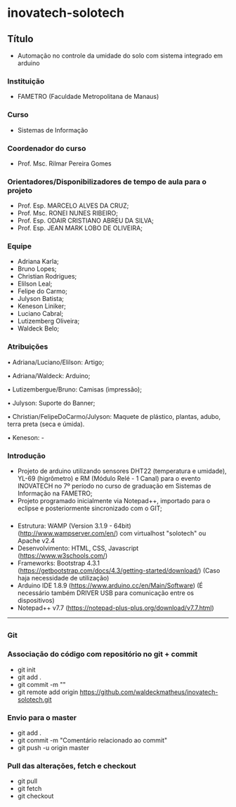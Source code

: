 # inovatech-solotech

## Título
- Automação no controle da umidade do solo com sistema integrado em arduino

### Instituição
- FAMETRO (Faculdade Metropolitana de Manaus)

### Curso
- Sistemas de Informação

### Coordenador do curso
- Prof. Msc. Rilmar Pereira Gomes

### Orientadores/Disponibilizadores de tempo de aula para o projeto
- Prof. Esp. MARCELO ALVES DA CRUZ;
- Prof. Msc. RONEI NUNES RIBEIRO;
- Prof. Esp. ODAIR CRISTIANO ABREU DA SILVA; 
- Prof. Esp. JEAN MARK LOBO DE OLIVEIRA;

### Equipe
- Adriana Karla;
- Bruno Lopes;
- Christian Rodrigues;
- Elilson Leal;
- Felipe do Carmo;
- Julyson Batista;
- Keneson Liniker;
- Luciano Cabral;
- Lutizemberg Oliveira;
- Waldeck Belo;

### Atribuições
• Adriana/Luciano/Elilson: Artigo;

• Adriana/Waldeck: Arduino;

• Lutizembergue/Bruno: Camisas (impressão);

• Julyson: Suporte do Banner;

• Christian/FelipeDoCarmo/Julyson: Maquete de plástico, plantas, adubo, terra preta (seca e úmida).

• Keneson: -

### Introdução
- Projeto de arduino utilizando sensores DHT22 (temperatura e umidade), YL-69 (higrômetro) e RM (Módulo Relé - 1 Canal) para o evento INOVATECH no 7º período no curso de graduação em Sistemas de Informação na FAMETRO;
- Projeto programado inicialmente via Notepad++, importado para o eclipse e posteriormente sincronizado com o GIT;
###
- Estrutura: WAMP (Version 3.1.9 - 64bit) (http://www.wampserver.com/en/) com virtualhost "solotech" ou Apache v2.4
- Desenvolvimento: HTML, CSS, Javascript (https://www.w3schools.com/)
- Frameworks: Bootstrap 4.3.1 (https://getbootstrap.com/docs/4.3/getting-started/download/) (Caso haja necessidade de utilização)
- Arduino IDE 1.8.9 (https://www.arduino.cc/en/Main/Software) (É necessário também DRIVER USB para comunicação entre os dispositivos)
- Notepad++ v7.7 (https://notepad-plus-plus.org/download/v7.7.html)
___________________________________________________________
##
### Git

### Associação do código com repositório no git + commit
- git init
- git add .
- git commit -m ""
- git remote add origin https://github.com/waldeckmatheus/inovatech-solotech.git

### Envio para o master
- git add .
- git commit -m "Comentário relacionado ao commit"
- git push -u origin master

### Pull das alterações, fetch e checkout
- git pull
- git fetch
- git checkout
